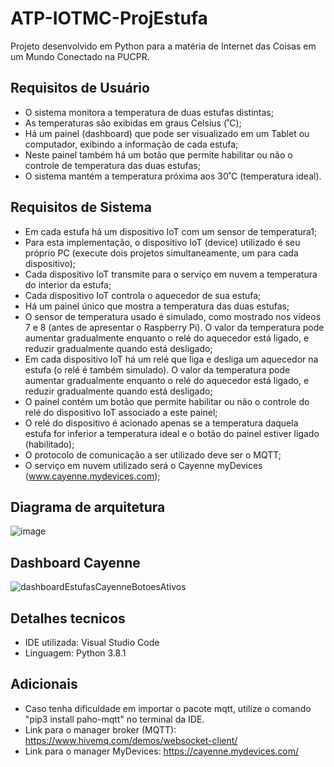 # ATP-IOTMC-ProjEstufa
 Projeto desenvolvido em Python para a matéria de Internet das Coisas em um Mundo Conectado na PUCPR.

## Requisitos de Usuário
- O sistema monitora a temperatura de duas estufas distintas;
- As temperaturas são exibidas em graus Celsius (˚C);
- Há um painel (dashboard) que pode ser visualizado em um Tablet ou computador, exibindo a informação de cada estufa;
- Neste painel também há um botão que permite habilitar ou não o controle de temperatura das duas estufas;
- O sistema mantém a temperatura próxima aos 30˚C (temperatura ideal).

## Requisitos de Sistema

- Em cada estufa há um dispositivo IoT com um sensor de temperatura1;
- Para esta implementação, o dispositivo IoT (device) utilizado é seu próprio PC (execute dois projetos simultaneamente, um para cada dispositivo);
- Cada dispositivo IoT transmite para o serviço em nuvem a temperatura do interior da estufa;
- Cada dispositivo IoT controla o aquecedor de sua estufa;
- Há um painel único que mostra a temperatura das duas estufas;
- O sensor de temperatura usado é simulado, como mostrado nos vídeos 7 e 8 (antes de apresentar o Raspberry Pi). O valor da temperatura pode aumentar gradualmente enquanto o relé do aquecedor está ligado, e reduzir gradualmente quando está desligado;
- Em cada dispositivo IoT há um relé que liga e desliga um aquecedor na estufa (o relé é também simulado). O valor da temperatura pode aumentar gradualmente enquanto o relé do aquecedor está ligado, e reduzir gradualmente quando está desligado;
- O painel contém um botão que permite habilitar ou não o controle do relé do dispositivo IoT associado a este painel;
- O relé do dispositivo é acionado apenas se a temperatura daquela estufa for inferior a temperatura ideal e o botão do painel estiver ligado (habilitado);
- O protocolo de comunicação a ser utilizado deve ser o MQTT;
- O serviço em nuvem utilizado será o Cayenne myDevices (www.cayenne.mydevices.com);

## Diagrama de arquitetura
![image](https://github.com/brunocesarfranco/ATP-IOTMundoConec-ProjEstufa/assets/80123383/c2a671dc-759f-40f1-8564-f5fdd80b5580)

## Dashboard Cayenne
![dashboardEstufasCayenneBotoesAtivos](https://github.com/brunocesarfranco/ATP-IOTMundoConec-ProjEstufa/assets/80123383/f648822a-9039-4744-b2f4-4c760cfda04b)


## Detalhes tecnicos
- IDE utilizada: Visual Studio Code
- Linguagem: Python 3.8.1

## Adicionais
- Caso tenha dificuldade em importar o pacote mqtt, utilize o comando "pip3 install paho-mqtt" no terminal da IDE.
- Link para o manager broker (MQTT): https://www.hivemq.com/demos/websocket-client/
- Link para o manager MyDevices: https://cayenne.mydevices.com/
